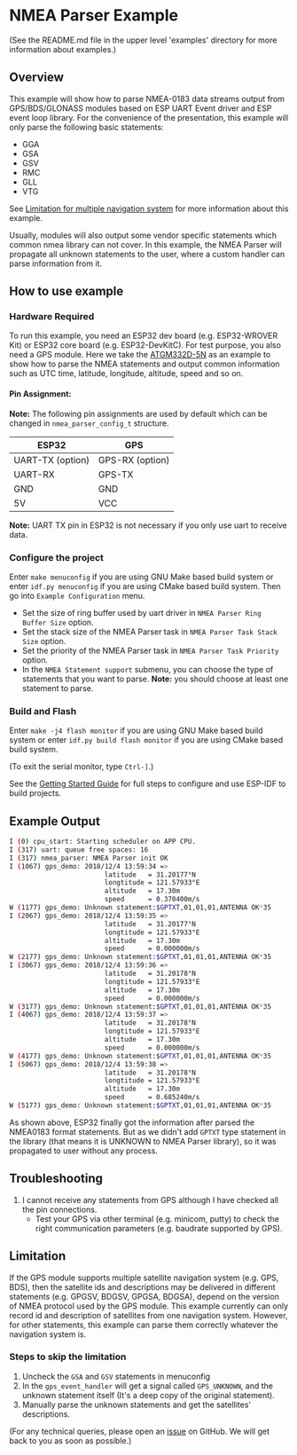 # NMEA Parser Example

(See the README.md file in the upper level 'examples' directory for more information about examples.)

## Overview

This example will show how to parse NMEA-0183 data streams output from GPS/BDS/GLONASS modules based on ESP UART Event driver and ESP event loop library.
For the convenience of the presentation, this example will only parse the following basic statements:
* GGA
* GSA
* GSV
* RMC
* GLL
* VTG
  
See [Limitation for multiple navigation system](#Limitation) for more information about this example.

Usually, modules will also output some vendor specific statements which common nmea library can not cover. In this example, the NMEA Parser will propagate all unknown statements to the user, where a custom handler can parse information from it.

## How to use example

### Hardware Required

To run this example, you need an ESP32 dev board (e.g. ESP32-WROVER Kit) or ESP32 core board (e.g. ESP32-DevKitC). For test purpose, you also need a GPS module. Here we take the [ATGM332D-5N](http://www.icofchina.com/pro/mokuai/2016-08-01/5.html) as an example to show how to parse the NMEA statements and output common information such as UTC time, latitude, longitude, altitude, speed and so on.

#### Pin Assignment:

**Note:** The following pin assignments are used by default which can be changed in `nmea_parser_config_t` structure.

| ESP32            | GPS             |
| ---------------- | --------------- |
| UART-TX (option) | GPS-RX (option) |
| UART-RX          | GPS-TX          |
| GND              | GND             |
| 5V               | VCC             |

**Note:** UART TX pin in ESP32 is not necessary if you only use uart to receive data.


### Configure the project

Enter `make menuconfig` if you are using GNU Make based build system or enter `idf.py menuconfig` if you are using CMake based build system. Then go into `Example Configuration` menu.

- Set the size of ring buffer used by uart driver in `NMEA Parser Ring Buffer Size` option.
- Set the stack size of the NMEA Parser task in `NMEA Parser Task Stack Size` option.
- Set the priority of the NMEA Parser task in `NMEA Parser Task Priority` option.
- In the `NMEA Statement support` submenu, you can choose the type of statements that you want to parse. **Note:** you should choose at least one statement to parse.

### Build and Flash

Enter `make -j4 flash monitor` if you are using GNU Make based build system or enter `idf.py build flash monitor` if you are using CMake based build system.

(To exit the serial monitor, type ``Ctrl-]``.)

See the [Getting Started Guide](https://docs.espressif.com/projects/esp-idf/en/latest/get-started/index.html) for full steps to configure and use ESP-IDF to build projects.

## Example Output

```bash
I (0) cpu_start: Starting scheduler on APP CPU.
I (317) uart: queue free spaces: 16
I (317) nmea_parser: NMEA Parser init OK
I (1067) gps_demo: 2018/12/4 13:59:34 => 
						latitude   = 31.20177°N
						longtitude = 121.57933°E
						altitude   = 17.30m
						speed      = 0.370400m/s
W (1177) gps_demo: Unknown statement:$GPTXT,01,01,01,ANTENNA OK*35
I (2067) gps_demo: 2018/12/4 13:59:35 => 
						latitude   = 31.20177°N
						longtitude = 121.57933°E
						altitude   = 17.30m
						speed      = 0.000000m/s
W (2177) gps_demo: Unknown statement:$GPTXT,01,01,01,ANTENNA OK*35
I (3067) gps_demo: 2018/12/4 13:59:36 => 
						latitude   = 31.20178°N
						longtitude = 121.57933°E
						altitude   = 17.30m
						speed      = 0.000000m/s
W (3177) gps_demo: Unknown statement:$GPTXT,01,01,01,ANTENNA OK*35
I (4067) gps_demo: 2018/12/4 13:59:37 => 
						latitude   = 31.20178°N
						longtitude = 121.57933°E
						altitude   = 17.30m
						speed      = 0.000000m/s
W (4177) gps_demo: Unknown statement:$GPTXT,01,01,01,ANTENNA OK*35
I (5067) gps_demo: 2018/12/4 13:59:38 => 
						latitude   = 31.20178°N
						longtitude = 121.57933°E
						altitude   = 17.30m
						speed      = 0.685240m/s
W (5177) gps_demo: Unknown statement:$GPTXT,01,01,01,ANTENNA OK*35
```
As shown above, ESP32 finally got the information after parsed the NMEA0183 format statements. But as we didn't add `GPTXT` type statement in the library (that means it is UNKNOWN to NMEA Parser library), so it was propagated to user without any process.

## Troubleshooting

1. I cannot receive any statements from GPS although I have checked all the pin connections.
   * Test your GPS via other terminal (e.g. minicom, putty) to check the right communication parameters (e.g. baudrate supported by GPS).

## Limitation
If the GPS module supports multiple satellite navigation system (e.g. GPS, BDS), then the satellite ids and descriptions may be delivered in different statements (e.g. GPGSV, BDGSV, GPGSA, BDGSA), depend on the version of NMEA protocol used by the GPS module. This example currently can only record id and description of satellites from one navigation system. 
However, for other statements, this example can parse them correctly whatever the navigation system is.

### Steps to skip the limitation
1. Uncheck the `GSA` and `GSV` statements in menuconfig
2. In the `gps_event_handler` will get a signal called `GPS_UNKNOWN`, and the unknown statement itself (It's a deep copy of the original statement).
3. Manually parse the unknown statements and get the satellites' descriptions.

(For any technical queries, please open an [issue](https://github.com/espressif/esp-idf/issues) on GitHub. We will get back to you as soon as possible.)
